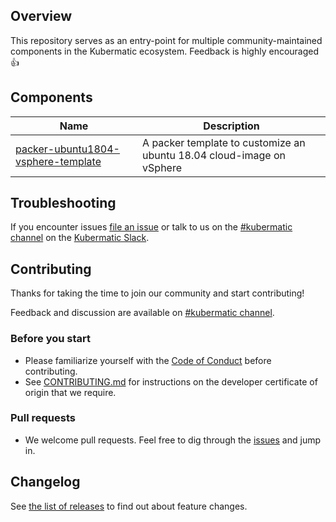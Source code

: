 ## Overview

This repository serves as an entry-point for multiple community-maintained components in the Kubermatic ecosystem. Feedback is highly encouraged 👍

## Components

Name|Description
---|---
[packer-ubuntu1804-vsphere-template](./components/packer-ubuntu1804-vsphere-template)|A packer template to customize an ubuntu 18.04 cloud-image on vSphere


## Troubleshooting

If you encounter issues [file an issue][1] or talk to us on the [#kubermatic channel][12] on the [Kubermatic Slack][15].

## Contributing

Thanks for taking the time to join our community and start contributing!

Feedback and discussion are available on [#kubermatic channel][12].

### Before you start

* Please familiarize yourself with the [Code of Conduct][4] before contributing.
* See [CONTRIBUTING.md][2] for instructions on the developer certificate of origin that we require.

### Pull requests

* We welcome pull requests. Feel free to dig through the [issues][1] and jump in.

## Changelog

See [the list of releases][3] to find out about feature changes.

[1]: https://github.com/kubermatic-labs/community-components/issues
[2]: https://github.com/kubermatic-labs/community-components/blob/master/CONTRIBUTING.md
[3]: https://github.com/kubermatic-labs/community-components/releases
[4]: https://github.com/kubermatic-labs/community-components/blob/master/CODE_OF_CONDUCT.md

[11]: https://groups.google.com/forum/#!forum/kubermatic-dev
[12]: https://kubermatic.slack.com/messages/kubermatic
[13]: https://github.com/kubermatic-labs/community-components/blob/master/Zenhub.md
[15]: http://slack.kubermatic.io/